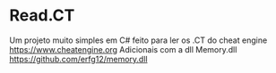 # Read.CT
Um projeto muito simples em C# feito para ler os .CT do cheat engine 
https://www.cheatengine.org
Adicionais com a dll Memory.dll
https://github.com/erfg12/memory.dll
